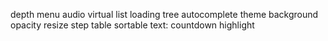 depth menu
audio
virtual list
loading tree
autocomplete
theme
background opacity
resize
step
table sortable
text: countdown highlight
